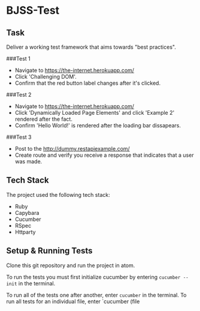 # BJSS-Test

## Task

Deliver a working test framework that aims towards "best practices".

###Test 1
- Navigate to https://the-internet.herokuapp.com/
- Click 'Challenging DOM'.
- Confirm that the red button label changes after it's clicked.

###Test 2
- Navigate to https://the-internet.herokuapp.com/
- Click 'Dynamically Loaded Page Elements' and click 'Example 2' rendered after the fact.
- Confirm 'Hello World!' is rendered after the loading bar dissapears.

###Test 3
- Post to the http://dummy.restapiexample.com/
- Create route and verify you receive a response that indicates that a user was made.

## Tech Stack
The project used the following tech stack:

- Ruby
- Capybara
- Cucumber
- RSpec
- Httparty

## Setup & Running Tests
Clone this git repository and run the project in atom.

To run the tests you must first initialize cucumber by entering `cucumber --init` in the terminal.

To run all of the tests one after another, enter `cucumber` in the terminal. To run all tests for an individual file, enter `cucumber (file 